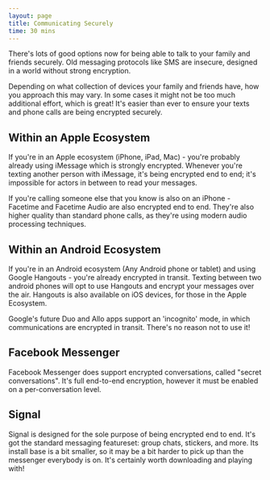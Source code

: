 ```yaml
---
layout: page
title: Communicating Securely
time: 30 mins
---
```


There's lots of good options now for being able to talk to your family and friends securely. Old messaging protocols like SMS are insecure, designed in a world without strong encryption. 

Depending on what collection of devices your family and friends have, how you approach this may vary. In some cases it might not be too much additional effort, which is great! It's easier than ever to ensure your texts and phone calls are being encrypted securely. 

## Within an Apple Ecosystem
If you're in an Apple ecosystem (iPhone, iPad, Mac) - you're probably already using iMessage which is strongly encrypted. Whenever you're texting another person with iMessage, it's being encrypted end to end; it's impossible for actors in between to read your messages. 

If you're calling someone else that you know is also on an iPhone - Facetime and Facetime Audio are also encrypted end to end. They're also higher quality than standard phone calls, as they're using modern audio processing techniques. 

## Within an Android Ecosystem
If you're in an Android ecosystem (Any Android phone or tablet) and using Google Hangouts - you're already encrypted in transit. Texting between two android phones will opt to use Hangouts and encrypt your messages over the air. Hangouts is also available on iOS devices, for those in the Apple Ecosystem. 

Google's future Duo and Allo apps support an 'incognito' mode, in which communications are encrypted in transit. There's no reason not to use it!

## Facebook Messenger
Facebook Messenger does support encrypted conversations, called "secret conversations". It's full end-to-end encryption, however it must be enabled on a per-conversation level. 

## Signal 
Signal is designed for the sole purpose of being encrypted end to end. It's got the standard messaging featureset: group chats, stickers, and more. Its install base is a bit smaller, so it may be a bit harder to pick up than the messenger everybody is on. It's certainly worth downloading and playing with!
